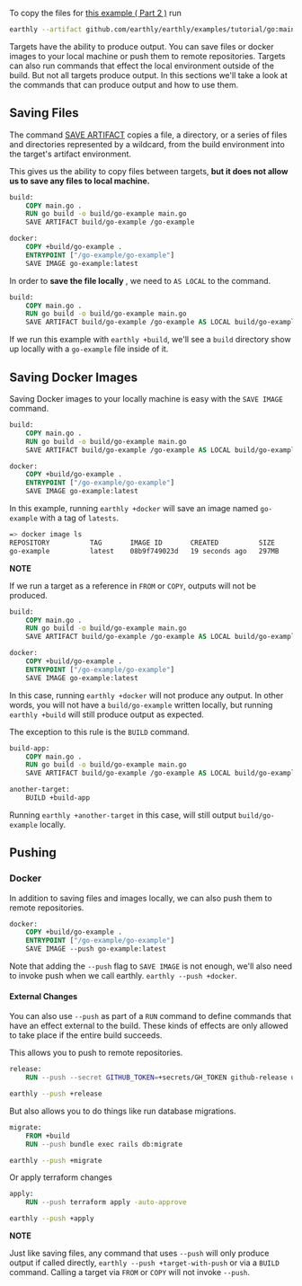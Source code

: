 To copy the files for [this example ( Part 2 )](https://github.com/earthly/earthly/tree/main/examples/tutorial/go/part2) run

```bash
earthly --artifact github.com/earthly/earthly/examples/tutorial/go:main+part2/part2 ./part2
```

Targets have the ability to produce output. You can save files or docker images to your local machine or push them to remote repositories. Targets can also run commands that effect the local environment outside of the build. But not all targets produce output. In this sections we'll take a look at the commands that can produce output and how to use them.

## Saving Files
The command [SAVE ARTIFACT](https://docs.earthly.dev/docs/earthfile#save-artifact) copies a file, a directory, or a series of files and directories represented by a wildcard, from the build environment into the target's artifact environment.

This gives us the ability to copy files between targets, **but it does not allow us to save any files to local machine.**

```Dockerfile
build:
    COPY main.go .
    RUN go build -o build/go-example main.go
    SAVE ARTIFACT build/go-example /go-example

docker:
    COPY +build/go-example .
    ENTRYPOINT ["/go-example/go-example"]
    SAVE IMAGE go-example:latest
```
In order to **save the file locally** , we need to `AS LOCAL` to the command.

```Dockerfile
build:
    COPY main.go .
    RUN go build -o build/go-example main.go
    SAVE ARTIFACT build/go-example /go-example AS LOCAL build/go-example
```

If we run this example with `earthly +build`, we'll see a `build` directory show up locally with a `go-example` file inside of it.



## Saving Docker Images
Saving Docker images to your locally machine is easy with the `SAVE IMAGE` command.

```Dockerfile
build:
    COPY main.go .
    RUN go build -o build/go-example main.go
    SAVE ARTIFACT build/go-example /go-example AS LOCAL build/go-example

docker:
    COPY +build/go-example .
    ENTRYPOINT ["/go-example/go-example"]
    SAVE IMAGE go-example:latest
```
In this example, running `earthly +docker` will save an image named `go-example` with a tag of `latests`.

```bash
=> docker image ls
REPOSITORY          TAG       IMAGE ID       CREATED          SIZE
go-example          latest    08b9f749023d   19 seconds ago   297MB
```
**NOTE**

If we run a target as a reference in `FROM` or `COPY`, outputs will not be produced.
```Dockerfile
build:
    COPY main.go .
    RUN go build -o build/go-example main.go
    SAVE ARTIFACT build/go-example /go-example AS LOCAL build/go-example

docker:
    COPY +build/go-example .
    ENTRYPOINT ["/go-example/go-example"]
    SAVE IMAGE go-example:latest
```
In this case, running `earthly +docker` will not produce any output. In other words, you will not have a `build/go-example` written locally, but running `earthly +build` will still produce output as expected.

The exception to this rule is the `BUILD` command.

```Dockerfile
build-app:
    COPY main.go .
    RUN go build -o build/go-example main.go
    SAVE ARTIFACT build/go-example /go-example AS LOCAL build/go-example

another-target:
    BUILD +build-app
```
Running `earthly +another-target` in this case, will still output `build/go-example` locally.

## Pushing

### Docker 

In addition to saving files and images locally, we can also push them to remote repositories.

```Dockerfile
docker:
    COPY +build/go-example .
    ENTRYPOINT ["/go-example/go-example"]
    SAVE IMAGE --push go-example:latest
```
Note that adding the `--push` flag to `SAVE IMAGE` is not enough, we'll also need to invoke push when we call earthly. `earthly --push +docker`.

#### External Changes
You can also use `--push` as part of a `RUN` command to define commands that have an effect external to the build. These kinds of effects are only allowed to take place if the entire build succeeds.

This allows you to push to remote repositories. 

```Dockerfile
release:
    RUN --push --secret GITHUB_TOKEN=+secrets/GH_TOKEN github-release upload
```
```bash
earthly --push +release
```
But also allows you to do things like run database migrations.

```Dockerfile
migrate:
    FROM +build
    RUN --push bundle exec rails db:migrate
```
```bash
earthly --push +migrate
```
Or apply terraform changes

```Dockerfile
apply:
    RUN --push terraform apply -auto-approve
```
```bash
earthly --push +apply
```
**NOTE**

Just like saving files, any command that uses `--push` will only produce output if called directly, `earthly --push +target-with-push` or via a `BUILD` command. Calling a target via `FROM` or `COPY` will not invoke `--push`.
